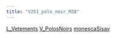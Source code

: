 ```yaml
---
title: "V251_polo_noir_M38"
---
```


[L_Vetements](notes/equipements/L_Vetements.md) [V_PolosNoirs](notes/equipements/vetements/V_PolosNoirs.md) [monescaSisay](notes/utilisateurs/beneficiaires/monescaSisay.md)